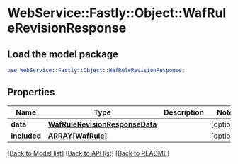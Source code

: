 # WebService::Fastly::Object::WafRuleRevisionResponse

## Load the model package
```perl
use WebService::Fastly::Object::WafRuleRevisionResponse;
```

## Properties
Name | Type | Description | Notes
------------ | ------------- | ------------- | -------------
**data** | [**WafRuleRevisionResponseData**](WafRuleRevisionResponseData.md) |  | [optional] 
**included** | [**ARRAY[WafRule]**](WafRule.md) |  | [optional] 

[[Back to Model list]](../README.md#documentation-for-models) [[Back to API list]](../README.md#documentation-for-api-endpoints) [[Back to README]](../README.md)


